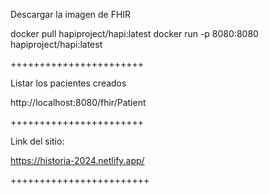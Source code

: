 Descargar la imagen de FHIR 

docker pull hapiproject/hapi:latest
docker run -p 8080:8080 hapiproject/hapi:latest

+++++++++++++++++++++++

Listar los pacientes creados

http://localhost:8080/fhir/Patient

+++++++++++++++++++++++

Link del sitio:

https://historia-2024.netlify.app/

++++++++++++++++++++++++

